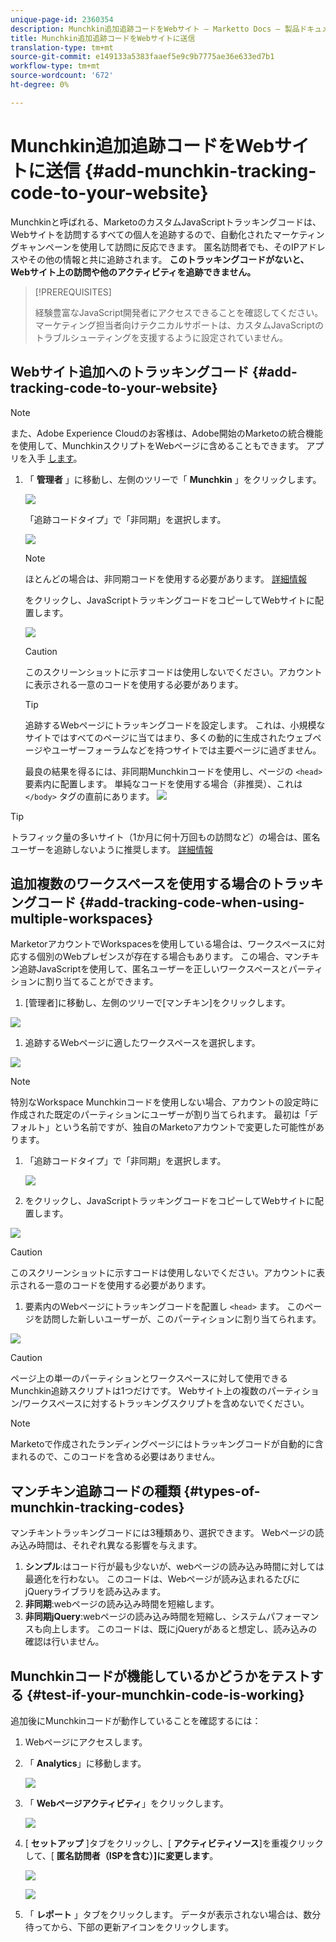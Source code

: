 ```yaml
---
unique-page-id: 2360354
description: Munchkin追加追跡コードをWebサイト — Marketto Docs — 製品ドキュメントに送信
title: Munchkin追加追跡コードをWebサイトに送信
translation-type: tm+mt
source-git-commit: e149133a5383faaef5e9c9b7775ae36e633ed7b1
workflow-type: tm+mt
source-wordcount: '672'
ht-degree: 0%

---
```



# Munchkin追加追跡コードをWebサイトに送信 {#add-munchkin-tracking-code-to-your-website}

Munchkinと呼ばれる、MarketoのカスタムJavaScriptトラッキングコードは、Webサイトを訪問するすべての個人を追跡するので、自動化されたマーケティングキャンペーンを使用して訪問に反応できます。 匿名訪問者でも、そのIPアドレスやその他の情報と共に追跡されます。 **このトラッキングコードがないと、Webサイト上の訪問や他のアクティビティを追跡できません。**

>[!PREREQUISITES]
>
>経験豊富なJavaScript開発者にアクセスできることを確認してください。 マーケティング担当者向けテクニカルサポートは、カスタムJavaScriptのトラブルシューティングを支援するように設定されていません。

## Webサイト追加へのトラッキングコード {#add-tracking-code-to-your-website}

>[!NOTE]
>
>また、Adobe Experience Cloudのお客様は、Adobe開始のMarketoの統合機能を使用して、MunchkinスクリプトをWebページに含めることもできます。 アプリを入手 [します](https://www.adobeexchange.com/experiencecloud.details.101054.html)。

1. 「 **管理者** 」に移動し、左側のツリーで「 **Munchkin** 」をクリックします。

   ![](assets/image2015-8-25-16-3a21-3a14.png)

   「追跡コードタイプ」で「非同期」を選択します。

   ![](assets/image2015-8-25-16-3a24-3a33.png)

   >[!NOTE]
   >
   >ほとんどの場合は、非同期コードを使用する必要があります。 [詳細情報](#types-of-munchkin-tracking-codes)

   をクリックし、JavaScriptトラッキングコードをコピーしてWebサイトに配置します。

   ![](assets/image2015-8-25-16-3a26-3a12.png)

   >[!CAUTION]
   >
   >このスクリーンショットに示すコードは使用しないでください。アカウントに表示される一意のコードを使用する必要があります。

   >[!TIP]
   >
   >追跡するWebページにトラッキングコードを設定します。 これは、小規模なサイトではすべてのページに当てはまり、多くの動的に生成されたウェブページやユーザーフォーラムなどを持つサイトでは主要ページに過ぎません。

   最良の結果を得るには、非同期Munchkinコードを使用し、ページの `<head>` 要素内に配置します。 単純なコードを使用する場合（非推奨）、これは `</body>` タグの直前にあります。
   ![](assets/image2015-8-25-16-3a5-3a20.png)

>[!TIP]
>
>トラフィック量の多いサイト（1か月に何十万回もの訪問など）の場合は、匿名ユーザーを追跡しないように推奨します。 [詳細情報](http://developers.marketo.com/documentation/websites/lead-tracking-munchkin-js/)

## 追加複数のワークスペースを使用する場合のトラッキングコード {#add-tracking-code-when-using-multiple-workspaces}

MarketorアカウントでWorkspacesを使用している場合は、ワークスペースに対応する個別のWebプレゼンスが存在する場合もあります。 この場合、マンチキン追跡JavaScriptを使用して、匿名ユーザーを正しいワークスペースとパーティションに割り当てることができます。

1. [管理者]に移動し、左側のツリーで[マンチキン]をクリックします。

![](assets/image2015-8-25-16-3a28-3a41.png)

1. 追跡するWebページに適したワークスペースを選択します。

![](assets/image2015-8-25-16-3a30-3a32.png)

>[!NOTE]
>
>特別なWorkspace Munchkinコードを使用しない場合、アカウントの設定時に作成された既定のパーティションにユーザーが割り当てられます。 最初は「デフォルト」という名前ですが、独自のMarketoアカウントで変更した可能性があります。

1. 「追跡コードタイプ」で「非同期」を選択します。

   ![](assets/image2015-8-25-16-3a32-3a42.png)

1. をクリックし、JavaScriptトラッキングコードをコピーしてWebサイトに配置します。

![](assets/image2015-8-25-16-3a34-3a7.png)

>[!CAUTION]
>
>このスクリーンショットに示すコードは使用しないでください。アカウントに表示される一意のコードを使用する必要があります。

1. 要素内のWebページにトラッキングコードを配置し `<head>` ます。 このページを訪問した新しいユーザーが、このパーティションに割り当てられます。

![](assets/image2015-8-25-16-3a5-3a20.png)

>[!CAUTION]
>
>ページ上の単一のパーティションとワークスペースに対して使用できるMunchkin追跡スクリプトは1つだけです。 Webサイト上の複数のパーティション/ワークスペースに対するトラッキングスクリプトを含めないでください。

>[!NOTE]
>
>Marketoで作成されたランディングページにはトラッキングコードが自動的に含まれるので、このコードを含める必要はありません。

## マンチキン追跡コードの種類 {#types-of-munchkin-tracking-codes}

マンチキントラッキングコードには3種類あり、選択できます。 Webページの読み込み時間は、それぞれ異なる影響を与えます。

1. **シンプル**:はコード行が最も少ないが、webページの読み込み時間に対しては最適化を行わない。 このコードは、Webページが読み込まれるたびにjQueryライブラリを読み込みます。
1. **非同期**:webページの読み込み時間を短縮します。
1. **非同期jQuery**:webページの読み込み時間を短縮し、システムパフォーマンスも向上します。 このコードは、既にjQueryがあると想定し、読み込みの確認は行いません。

## Munchkinコードが機能しているかどうかをテストする {#test-if-your-munchkin-code-is-working}

追加後にMunchkinコードが動作していることを確認するには：

1. Webページにアクセスします。
1. 「 **Analytics**」に移動します。

   ![](assets/mainnav-analytics-hand.png)

1. 「 **Webページアクティビティ**」をクリックします。

   ![](assets/webanalytics.png)

1. [ **セットアップ** ]タブをクリックし、[ **アクティビティソース**]を重複クリックして、[ **匿名訪問者（ISPを含む）]に変更します**。

   ![](assets/analytics-activity-source.png)

   ![](assets/activitysource.png)

1. 「 **レポート** 」タブをクリックします。 データが表示されない場合は、数分待ってから、下部の更新アイコンをクリックします。

